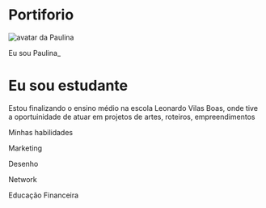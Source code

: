 # Portiforio
<!DOCTYPE html>
<html lang="pt-br">
  <head>
    <meta charset="UTF-8" />
    <meta name="viewport" content="width=device-width, initial-scale=1.0" />
    <link rel="stylesheet" href="style.css" />
    <title>Meu portfólio</title>
  </head>
  <body></body>
</html>
<body>
  <img src="img/avatar-perfil.png" alt="avatar da Paulina" srcset="" />
  <p>Eu sou Paulina_</p>
  <h1>Eu sou estudante</h1>
  <p>
    Estou finalizando o ensino médio na escola Leonardo Vilas Boas,
      onde tive a oportuinidade de atuar em projetos de artes, roteiros, empreendimentos
<body>
  <!-- código omitido -->
  <p>Minhas habilidades</p>
  <p>Marketing</p>
  <p>Desenho</p>
  <p>Network</p>
  <p>Educação Financeira</p>
  </div>
</body>
<header class="container">
    <!-- código omitido -->
  </header>


  <script
    src="https://cdn.jsdelivr.net/npm/bootstrap@5.3.3/dist/js/bootstrap.bundle.min.js"
    integrity="sha384-YvpcrYf0tY3lHB60NNkmXc5s9fDVZLESaAA55NDzOxhy9GkcIdslK1eN7N6jIeHz"
    crossorigin="anonymous"
  ></script>
</body>

